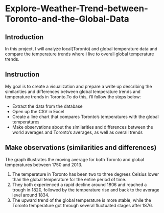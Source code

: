 # Explore-Weather-Trend-between-Toronto-and-the-Global-Data

## Introduction
In this project, I will analyze local(Toronto) and global temperature data and compare the temperature trends where i live to overall global temperature trends.

## Instruction
My goal is to create a visualization and prepare a write up describing the similarities and differences between global temperature trends and temperature trends in Toronto.To do this, i’ll follow the steps below:
* Extract the data from the database
* Open up the CSV in Excel
* Create a line chart that compares Toronto’s temperatures with the global temperatures
* Make observations about the similarities and differences between the world averages and Toronto’s averages, as well as overall trends

## Make observations (similarities and differences)
The graph illustrates the moving average for both Toronto and global temperatures between 1750 and 2013. 

1. The temperature in Toronto has been two to three degrees Celsius lower than the global temperature for the entire period of time. 
2. They both experienced a rapid decline around 1806 and reached a trough in 1820, followed by the temperature rise and back to the average level around 1834. 
3. The upward trend of the global temperature is more stable, while the Toronto temperature got through several fluctuated stages after 1876.
